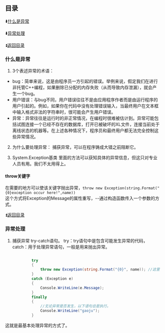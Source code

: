 

<p id="title"></p>

## 目录

:arrow_down:<a href="#01">什么是异常</a>

:arrow_down:<a href="#02">异常处理</a>


<p id="01"></p>

:arrow_double_up:<a href="#title">返回目录</a>

### 什么是异常
1. 3个表述异常的术语：
* bug：简单来说，这是由程序员一方引起的错误。举例来说，假定我们在进行非托管C++编程，如果删除已分配的内存失败（从而导致内存泄漏），就会产生一个bug。
* 用户错误：与bug不同，用户错误往往不是由应用程序作者而是由运行程序的用户引起的。例如，如果你在代码中没有处理错误输入，当最终用户在文本框中输入格式非法的字符串时，很可能会产生用户错误。
* 异常：异常往往是运行时的非正常情况，在编程时很难被估计到。异常可能包括试图连接一个已经不存在的数据库，打开已被破坏的XL文件，连接当前处于离线状态的机器等。在上述各种情况下，程序员和最终用户都无法完全控制这些异常情况。
2. 为什么要处理异常：
捕获异常，可以在程序铸成大错之前阻断它。

3. System.Exception基类
里面的方法可以获知具体的异常信息，但这只对专业人员有用。我们不太用得上。

#### throw关键字
在需要的地方可以使该关键字抛出异常，`throw new Exception(string.Format("{0}exception occur here!",name))`  
这个方式将Exception的Message的属性重写，--通过构造函数传入一个参数的方式。

<p id="02"></p>

:arrow_double_up:<a href="#title">返回目录</a>

### 异常处理
1. 捕获异常
try-catch语句。
try：try语句中是包含可能发生异常的代码，  
catch：用于处理异常语句，一般是用来抛出异常。
```csharp

            try
            {
                throw new Exception(string.Format("{0}", name)); //这里重写了 Exception类的message属性
            }
            catch (Exception e)
            {
                Console.WriteLine(e.Message);
            }
            finally
            {
                //无论异常是否发生，以下语句总是执行。
                Console.WriteLine("gaoju");
            }
```
这就是最基本处理异常的方式了。





